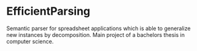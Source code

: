 # EfficientParsing
Semantic parser for spreadsheet applications which is able to generalize new instances by decomposition. Main project of a bachelors thesis in computer science. 
